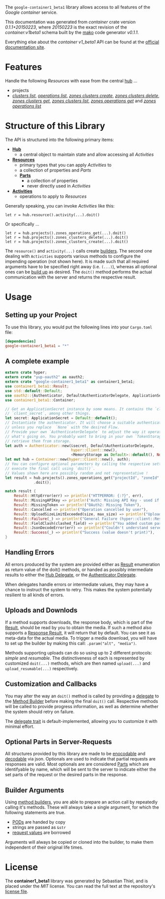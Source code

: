 <!---
DO NOT EDIT !
This file was generated automatically from 'src/mako/README.md.mako'
DO NOT EDIT !
-->
The `google-container1_beta1` library allows access to all features of the *Google container* service.

This documentation was generated from *container* crate version *0.1.1+20150223*, where *20150223* is the exact revision of the *container:v1beta1* schema built by the [mako](http://www.makotemplates.org/) code generator *v0.1.1*.

Everything else about the *container* *v1_beta1* API can be found at the
[official documentation site](https://cloud.google.com/container-engine/docs/v1beta1/).
# Features

Handle the following *Resources* with ease from the central [hub](http://byron.github.io/google-apis-rs/google-container1_beta1/struct.Container.html) ... 

* projects
 * [*clusters list*](http://byron.github.io/google-apis-rs/google-container1_beta1/struct.ProjectClusterListCall.html), [*operations list*](http://byron.github.io/google-apis-rs/google-container1_beta1/struct.ProjectOperationListCall.html), [*zones clusters create*](http://byron.github.io/google-apis-rs/google-container1_beta1/struct.ProjectZoneClusterCreateCall.html), [*zones clusters delete*](http://byron.github.io/google-apis-rs/google-container1_beta1/struct.ProjectZoneClusterDeleteCall.html), [*zones clusters get*](http://byron.github.io/google-apis-rs/google-container1_beta1/struct.ProjectZoneClusterGetCall.html), [*zones clusters list*](http://byron.github.io/google-apis-rs/google-container1_beta1/struct.ProjectZoneClusterListCall.html), [*zones operations get*](http://byron.github.io/google-apis-rs/google-container1_beta1/struct.ProjectZoneOperationGetCall.html) and [*zones operations list*](http://byron.github.io/google-apis-rs/google-container1_beta1/struct.ProjectZoneOperationListCall.html)




# Structure of this Library

The API is structured into the following primary items:

* **[Hub](http://byron.github.io/google-apis-rs/google-container1_beta1/struct.Container.html)**
    * a central object to maintain state and allow accessing all *Activities*
* **[Resources](http://byron.github.io/google-apis-rs/google-container1_beta1/trait.Resource.html)**
    * primary types that you can apply *Activities* to
    * a collection of properties and *Parts*
    * **[Parts](http://byron.github.io/google-apis-rs/google-container1_beta1/trait.Part.html)**
        * a collection of properties
        * never directly used in *Activities*
* **[Activities](http://byron.github.io/google-apis-rs/google-container1_beta1/trait.CallBuilder.html)**
    * operations to apply to *Resources*

Generally speaking, you can invoke *Activities* like this:

```Rust,ignore
let r = hub.resource().activity(...).doit()
```

Or specifically ...

```ignore
let r = hub.projects().zones_operations_get(...).doit()
let r = hub.projects().zones_clusters_delete(...).doit()
let r = hub.projects().zones_clusters_create(...).doit()
```

The `resource()` and `activity(...)` calls create [builders][builder-pattern]. The second one dealing with `Activities` 
supports various methods to configure the impending operation (not shown here). It is made such that all required arguments have to be 
specified right away (i.e. `(...)`), whereas all optional ones can be [build up][builder-pattern] as desired.
The `doit()` method performs the actual communication with the server and returns the respective result.

# Usage

## Setting up your Project

To use this library, you would put the following lines into your `Cargo.toml` file:

```toml
[dependencies]
google-container1_beta1 = "*"
```

## A complete example

```Rust
extern crate hyper;
extern crate "yup-oauth2" as oauth2;
extern crate "google-container1_beta1" as container1_beta1;
use container1_beta1::Result;
use std::default::Default;
use oauth2::{Authenticator, DefaultAuthenticatorDelegate, ApplicationSecret, MemoryStorage};
use container1_beta1::Container;

// Get an ApplicationSecret instance by some means. It contains the `client_id` and 
// `client_secret`, among other things.
let secret: ApplicationSecret = Default::default();
// Instantiate the authenticator. It will choose a suitable authentication flow for you, 
// unless you replace  `None` with the desired Flow.
// Provide your own `AuthenticatorDelegate` to adjust the way it operates and get feedback about 
// what's going on. You probably want to bring in your own `TokenStorage` to persist tokens and
// retrieve them from storage.
let auth = Authenticator::new(&secret, DefaultAuthenticatorDelegate,
                              hyper::Client::new(),
                              <MemoryStorage as Default>::default(), None);
let mut hub = Container::new(hyper::Client::new(), auth);
// You can configure optional parameters by calling the respective setters at will, and
// execute the final call using `doit()`.
// Values shown here are possibly random and not representative !
let result = hub.projects().zones_operations_get("projectId", "zoneId", "operationId")
             .doit();

match result {
    Result::HttpError(err) => println!("HTTPERROR: {:?}", err),
    Result::MissingAPIKey => println!("Auth: Missing API Key - used if there are no scopes"),
    Result::MissingToken => println!("OAuth2: Missing Token"),
    Result::Cancelled => println!("Operation cancelled by user"),
    Result::UploadSizeLimitExceeded(size, max_size) => println!("Upload size too big: {} of {}", size, max_size),
    Result::Failure(_) => println!("General Failure (hyper::client::Response doesn't print)"),
    Result::FieldClash(clashed_field) => println!("You added custom parameter which is part of builder: {:?}", clashed_field),
    Result::JsonDecodeError(err) => println!("Couldn't understand server reply - maybe API needs update: {:?}", err),
    Result::Success(_) => println!("Success (value doesn't print)"),
}

```
## Handling Errors

All errors produced by the system are provided either as [Result](http://byron.github.io/google-apis-rs/google-container1_beta1/enum.Result.html) enumeration as return value of 
the doit() methods, or handed as possibly intermediate results to either the 
[Hub Delegate](http://byron.github.io/google-apis-rs/google-container1_beta1/trait.Delegate.html), or the [Authenticator Delegate](http://byron.github.io/google-apis-rs/google-container1_beta1/../yup-oauth2/trait.AuthenticatorDelegate.html).

When delegates handle errors or intermediate values, they may have a chance to instruct the system to retry. This 
makes the system potentially resilient to all kinds of errors.

## Uploads and Downlods
If a method supports downloads, the response body, which is part of the [Result](http://byron.github.io/google-apis-rs/google-container1_beta1/enum.Result.html), should be
read by you to obtain the media.
If such a method also supports a [Response Result](http://byron.github.io/google-apis-rs/google-container1_beta1/trait.ResponseResult.html), it will return that by default.
You can see it as meta-data for the actual media. To trigger a media download, you will have to set up the builder by making
this call: `.param("alt", "media")`.

Methods supporting uploads can do so using up to 2 different protocols: 
*simple* and *resumable*. The distinctiveness of each is represented by customized 
`doit(...)` methods, which are then named `upload(...)` and `upload_resumable(...)` respectively.

## Customization and Callbacks

You may alter the way an `doit()` method is called by providing a [delegate](http://byron.github.io/google-apis-rs/google-container1_beta1/trait.Delegate.html) to the 
[Method Builder](http://byron.github.io/google-apis-rs/google-container1_beta1/trait.CallBuilder.html) before making the final `doit()` call. 
Respective methods will be called to provide progress information, as well as determine whether the system should 
retry on failure.

The [delegate trait](http://byron.github.io/google-apis-rs/google-container1_beta1/trait.Delegate.html) is default-implemented, allowing you to customize it with minimal effort.

## Optional Parts in Server-Requests

All structures provided by this library are made to be [enocodable](http://byron.github.io/google-apis-rs/google-container1_beta1/trait.RequestValue.html) and 
[decodable](http://byron.github.io/google-apis-rs/google-container1_beta1/trait.ResponseResult.html) via json. Optionals are used to indicate that partial requests are responses are valid.
Most optionals are are considered [Parts](http://byron.github.io/google-apis-rs/google-container1_beta1/trait.Part.html) which are identifyable by name, which will be sent to 
the server to indicate either the set parts of the request or the desired parts in the response.

## Builder Arguments

Using [method builders](http://byron.github.io/google-apis-rs/google-container1_beta1/trait.CallBuilder.html), you are able to prepare an action call by repeatedly calling it's methods.
These will always take a single argument, for which the following statements are true.

* [PODs][wiki-pod] are handed by copy
* strings are passed as `&str`
* [request values](http://byron.github.io/google-apis-rs/google-container1_beta1/trait.RequestValue.html) are borrowed

Arguments will always be copied or cloned into the builder, to make them independent of their original life times.

[wiki-pod]: http://en.wikipedia.org/wiki/Plain_old_data_structure
[builder-pattern]: http://en.wikipedia.org/wiki/Builder_pattern
[google-go-api]: https://github.com/google/google-api-go-client

# License
The **container1_beta1** library was generated by Sebastian Thiel, and is placed 
under the *MIT* license.
You can read the full text at the repository's [license file][repo-license].

[repo-license]: https://github.com/Byron/google-apis-rs/LICENSE.md
